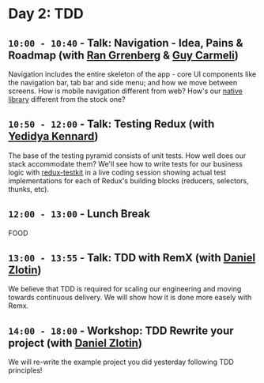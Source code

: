 # Day 2: TDD 

## `10:00 - 10:40` - Talk: Navigation - Idea, Pains & Roadmap (with [Ran Grrenberg](mailto:rang@wix.com) & [Guy Carmeli](mailto:guyc@wix.com ))
Navigation includes the entire skeleton of the app - core UI components like the navigation bar, tab bar and side menu; and how we move between screens. How is mobile navigation different from web? How's our [native library](https://github.com/wix/react-native-navigation) different from the stock one?



## `10:50 - 12:00` - Talk: Testing Redux (with [Yedidya Kennard](mailto:yedidyak@wix.com))
The base of the testing pyramid consists of unit tests. How well does our stack accommodate them? We'll see how to write tests for our business logic with [redux-testkit](https://github.com/wix/redux-testkit) in a live coding session showing actual test implementations for each of Redux's building blocks (reducers, selectors, thunks, etc).


## `12:00 - 13:00` - Lunch Break
FOOD 


## `13:00 - 13:55` - Talk: TDD with RemX (with [Daniel Zlotin](mailto:danielzl@wix.com))
We believe that TDD is required for scaling our engineering and moving towards continuous delivery. We will show how it is done more easely with Remx.


## `14:00 - 18:00` - Workshop: TDD Rewrite your project (with [Daniel Zlotin](mailto:danielzl@wix.com))
We will re-write the example project you did yesterday following TDD principles!








